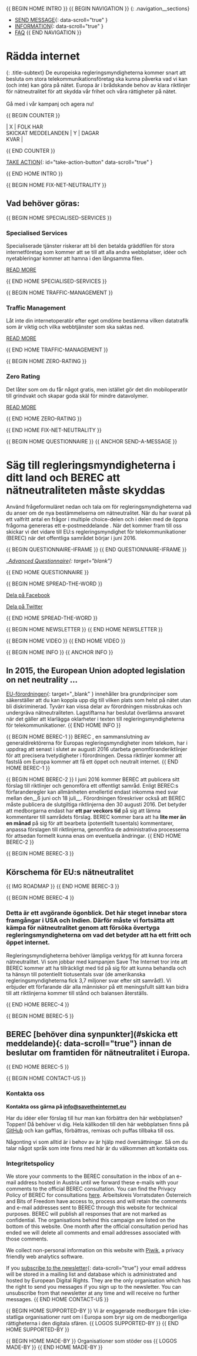 {{ BEGIN HOME INTRO }}
{{ BEGIN NAVIGATION }}
{: .navigation__sections}
- [SEND MESSAGE](#send-a-message){: data-scroll="true" }
- [INFORMATION](#info){: data-scroll="true" }
- [FAQ](faq)
{{ END NAVIGATION }}

# Rädda internet

{: .title-subtext}
De europeiska regleringsmyndigheterna kommer snart att besluta om stora telekommunikationsföretag ska kunna påverka vad vi kan (och inte) kan göra på nätet. Europa är i brådskande behov av klara riktlinjer för nätneutralitet för att skydda vår frihet och våra rättigheter på nätet.
<br><br>
Gå med i vår kampanj och agera nu!

{{ BEGIN COUNTER }}

| X | FOLK HAR <br> SKICKAT MEDDELANDEN | Y | DAGAR <br> KVAR |

{{ END COUNTER }}

[TAKE ACTION](#send-a-message){: id="take-action-button" data-scroll="true" }

{{ END HOME INTRO }}

{{ BEGIN HOME FIX-NET-NEUTRALITY }}

## Vad behöver göras:

{{ BEGIN HOME SPECIALISED-SERVICES }}

### Specialised Services

Specialiserade tjänster riskerar att bli den betalda gräddfilen för stora internetföretag som kommer att se till att alla andra webbplatser, idéer och nyetableringar kommer att hamna i den långsamma filen.

[READ MORE](faq/#what-are-specialised-services)

{{ END HOME SPECIALISED-SERVICES }}

{{ BEGIN HOME TRAFFIC-MANAGEMENT }}

### Traffic Management

Låt inte din internetoperatör efter eget omdöme bestämma vilken datatrafik som är viktig och vilka webbtjänster som ska saktas ned.

[READ MORE](faq/#what-is-traffic-management)

{{ END HOME TRAFFIC-MANAGEMENT }}

{{ BEGIN HOME ZERO-RATING }}

### Zero Rating

Det låter som om du får något gratis, men istället gör det din mobiloperatör till grindvakt och skapar goda skäl för mindre datavolymer.

[READ MORE](faq/#what-is-zero-rating)

{{ END HOME ZERO-RATING }}

{{ END HOME FIX-NET-NEUTRALITY }}


{{ BEGIN HOME QUESTIONNAIRE }}
{{ ANCHOR SEND-A-MESSAGE }}

# Säg till regleringsmyndigheterna i ditt land och BEREC att nätneutraliteten måste skyddas

Använd frågeformuläret nedan och tala om för regleringsmyndigheterna vad du anser om de nya bestämmelserna om nätneutralitet. När du har svarat på ett valfritt antal en frågor i multiple choice-delen och i delen med de öppna frågorna genereras ett e-postmeddelande . När det kommer fram till oss skickar vi det vidare till EU:s regleringsmyndighet för telekommunikationer (BEREC) när det offentliga samrådet börjar i juni 2016.

{{ BEGIN QUESTIONNAIRE-IFRAME }}
{{ END QUESTIONNAIRE-IFRAME }}

__[Advanced Questionnaire](https://consultation.savetheinternet.eu/advanced/){: target="_blank"}__

{{ END HOME QUESTIONNAIRE }}

{{ BEGIN HOME SPREAD-THE-WORD }}

[Dela på Facebook](http://www.facebook.com/sharer/sharer.php?s=100&p%5Burl%5D=http://www.savetheinternet.eu/&p%5Bimages%5D%5B0%5D=http://www.savetheinternet.eu/img/thumbnail.png&p%5Btitle%5D=Help%20Save%20the%20Internet&p%5Bsummary%5D=Your%20freedom%20online%20is%20threatened%20by%20EU%20proposals.%20The%20fight%20for%20an%20open%20Internet%20is%20happening%20right%20now%20in%20Brussels.)

[Dela på Twitter](https://twitter.com/intent/tweet?text=Help%20save%20the%20internet.%20Tell%20your%20regulator%20to%20safeguard%20net%20neutrality.%20http%3A%2F%2Fwww.savetheinternet.eu%2F%20%23SaveTheInternet)

{{ END HOME SPREAD-THE-WORD }}

{{ BEGIN HOME NEWSLETTER }}
{{ END HOME NEWSLETTER }}

{{ BEGIN HOME VIDEO }}
{{ END HOME VIDEO }}

{{ BEGIN HOME INFO }}
{{ ANCHOR INFO }}
## In 2015, the European Union adopted  legislation on net neutrality ...

[EU-förordningen](http://eur-lex.europa.eu/legal-content/EN/TXT/?uri=CELEX:32015R2120){: target="_blank" } innehåller bra grundprinciper som säkerställer att du kan koppla upp dig till vilken plats som helst på nätet utan bli diskriminerad. Tyvärr kan vissa delar av förordningen missbrukas och undergräva nätneutraliteten. Lagstiftarna har beslutat överlämna ansvaret när det gäller att klarlägga oklarheter i texten till regleringsmyndigheterna för telekommunikationer.
{{ END HOME INFO }}


{{ BEGIN HOME BEREC-1 }}
BEREC , en sammanslutning av generaldirektörerna för Europas regleringsmyndigheter inom telekom, har i uppdrag att senast i slutet av augusti 2016 utarbeta genomföranderiktlinjer för att precisera tvetydigheter i förordningen. Dessa riktlinjer kommer att fastslå om Europa kommer att få ett öppet och neutralt internet.
{{ END HOME BEREC-1 }}

{{ BEGIN HOME BEREC-2 }}
I juni 2016 kommer BEREC att publicera sitt förslag till riktlinjer och genomföra ett offentligt samråd. Enligt BEREC:s förfaranderegler kan allmänheten emellertid endast inkomma med svar mellan den__6 juni och 18 juli__. Förordningen föreskriver också att BEREC måste publicera de slutgiltiga riktlinjerna den 30 augusti 2016. Det betyder att medborgarna endast har __ett par veckors tid__ på sig att lämna kommentarer till samrådets förslag. BEREC kommer bara att ha __lite mer än en månad__ på sig för att bearbeta (potentiellt tusentals) kommentarer, anpassa förslagen till riktlinjerna, genomföra de administrativa processerna för attsedan formellt kunna enas om eventuella ändringar.
{{ END HOME BEREC-2 }}

{{ BEGIN HOME BEREC-3 }}
## Körschema för EU:s nätneutralitet
{{ IMG ROADMAP }}
{{ END HOME BEREC-3 }}

{{ BEGIN HOME BEREC-4 }}
### __Detta är ett avgörande ögonblick. Det här steget innebar stora framgångar i USA och Indien. Därför måste vi fortsätta att kämpa för nätneutralitet genom att försöka övertyga regleringsmyndigheterna om vad det betyder att ha ett fritt och öppet internet.__

Regleringsmyndigheterna behöver lämpliga verktyg för att kunna forcera nätneutralitet. Vi som jobbar med kampanjen Save The Internet tror inte att BEREC kommer att ha tillräckligt med tid på sig för att kunna behandla och ta hänsyn till potentiellt tiotusentals svar (de amerikanska regleringsmyndigheterna fick 3,7 miljoner svar efter sitt samråd!). Vi erbjuder ett förfarande där alla människor på ett meningsfullt sätt kan bidra till att riktlinjerna kommer till stånd och balansen återställs.

{{ END HOME BEREC-4 }}

{{ BEGIN HOME BEREC-5 }}
## BEREC [behöver dina synpunkter](#skicka ett meddelande){: data-scroll="true"} innan de beslutar om framtiden för nätneutralitet i Europa.


{{ END HOME BEREC-5 }}

{{ BEGIN HOME CONTACT-US }}
### Kontakta oss

__Kontakta oss gärna på [info@savetheinternet.eu](mailto:info@savetheinternet.eu)__

Har du idéer eller förslag till hur man kan förbättra den här webbplatsen? Toppen! Då behöver vi dig. Hela källkoden till den här webbplatsen finns på [GitHub](https://github.com/Netzfreiheit/STI-UI) och kan gafflas, förbättras, remixas och puffas tillbaka till oss.

Någonting vi som alltid är i behov av är hjälp med översättningar. Så om du talar något språk som inte finns med här är du välkommen att kontakta oss.

### Integritetspolicy

We store your comments to the BEREC consultation in the inbox of an e-mail address hosted in Austria until we forward these e-mails with your comments to the official BEREC consultation. You can find the Privacy Policy of BEREC for consultations [here](http://berec.europa.eu/eng/document_register/subject_matter/berec_office/download/0/4615-privacy-statement-berec-office-policy-do_0.pdf). Arbeitskreis Vorratsdaten Österreich and Bits of Freedom have access to, process and will retain the comments and e-mail addresses sent to BEREC through this website for technical purposes. BEREC will publish all responses that are not marked as confidential. The organisations behind this campaign are listed on the bottom of this website. One month after the official consultation period has ended we will delete all comments and email addresses associated with those comments.

We collect non-personal information on this website with [Piwik](https://piwik.org/), a privacy friendly web analytics software.

If you [subscribe to the newsletter](#subscribe-to-newsletter){: data-scroll="true"} your email address will be stored in a mailing list and database which is administrated and hosted by European Digital Rights. They are the only organisation which has the right to send you messages if you sign up to the newsletter. You can unsubscribe from that newsletter at any time and will receive no further messages. 
{{ END HOME CONTACT-US }}

{{ BEGIN HOME SUPPORTED-BY }}
Vi är engagerade medborgare från icke-statliga organisationer runt om i Europa som bryr sig om de medborgerliga rättigheterna i den digitala sfären.
{{ LOGOS SUPPORTED-BY }}
{{ END HOME SUPPORTED-BY }}

{{ BEGIN HOME MADE-BY }}
Organisationer som stöder oss
{{ LOGOS MADE-BY }}
{{ END HOME MADE-BY }}
